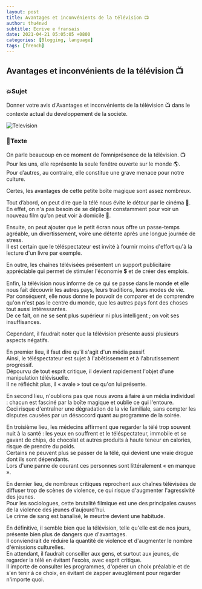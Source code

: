 ```yaml
---
layout: post
title: Avantages et inconvénients de la télévision 📺
author: thu4nvd
subtitle: Ecrive e fransais
date: 2021-04-21 05:05:05 +0800
categories: [Blogging, language]
tags: [french]
---
```


## Avantages et inconvénients de la télévision 📺

### 💥Sujet

Donner votre avis d'Avantages et inconvénients de la télévision 📺 dans le contexte actual du developpement de la societe.

![Television](https://consiliumeducation.com/itm/wp-content/uploads/sites/4/2017/07/children-403582_1280-1014x586.jpg)

### 📝Texte

On parle beaucoup en ce moment de l’omniprésence de la télévision. 📺  
Pour les uns, elle représente la seule fenêtre ouverte sur le monde 🌎.  
Pour d’autres, au contraire, elle constitue une grave menace pour notre culture.  

Certes, les avantages de cette petite boîte magique sont assez nombreux.  

Tout d’abord, on peut dire que la télé nous évite le détour par le cinéma 🎦.  
En effet, on n'a pas besoin de se déplacer constamment pour voir un nouveau film qu’on peut voir à domicile 🏡.  

Ensuite, on peut ajouter que le petit écran nous offre un passe-temps agréable, un divertissement, voire une détente après une longue journée de stress.  
Il est certain que le téléspectateur est invité à fournir moins d'effort qu'à la lecture d'un livre par exemple.  

En outre, les chaînes télévisées présentent un support publicitaire appréciable qui permet de stimuler l'économie 💲 et de créer des emplois.  

Enfin, la télévision nous informe de ce qui se passe dans le monde et elle nous fait découvrir les autres pays, leurs traditions, leurs modes de vie.  
Par conséquent, elle nous donne le pouvoir de comparer et de comprendre qu'on n'est pas le centre du monde, que les autres pays font des choses tout aussi intéressantes.  
De ce fait, on ne se sent plus supérieur ni plus intelligent ; on voit ses insuffisances.  

Cependant, il faudrait noter que la télévision présente aussi plusieurs aspects négatifs.  

En premier lieu, il faut dire qu'il s'agit d'un média passif.  
Ainsi, le téléspectateur est sujet à l'abêtissement et à l'abrutissement progressif.  
Dépourvu de tout esprit critique, il devient rapidement l'objet d'une manipulation télévisuelle.  
Il ne réfléchit plus, il « avale » tout ce qu'on lui présente.  

En second lieu, n'oublions pas que nous avons à faire à un média individuel : chacun est fasciné par la boîte magique et oublie ce qui l'entoure.  
Ceci risque d'entraîner une dégradation de la vie familiale, sans compter les disputes causées par un désaccord quant au programme de la soirée.  

En troisième lieu, les médecins affirment que regarder la télé trop souvent nuit à la santé : les yeux en souffrent et le téléspectateur, immobile et se gavant de chips, de chocolat et autres produits à haute teneur en calories, risque de prendre du poids.  
Certains ne peuvent plus se passer de la télé, qui devient une vraie drogue dont ils sont dépendants.  
Lors d'une panne de courant ces personnes sont littéralement « en manque ».  

En dernier lieu, de nombreux critiques reprochent aux chaînes télévisées de diffuser trop de scènes de violence, ce qui risque d'augmenter l'agressivité des jeunes.  
Pour les sociologues, cette brutalité filmique est une des principales causes de la violence des jeunes d'aujourd'hui.  
Le crime de sang est banalisé, le meurtre devient une habitude.  

En définitive, il semble bien que la télévision, telle qu'elle est de nos jours, présente bien plus de dangers que d'avantages.  
Il conviendrait de réduire la quantité de violence et d'augmenter le nombre d'émissions culturelles.  
En attendant, il faudrait conseiller aux gens, et surtout aux jeunes, de regarder la télé en évitant l'excès, avec esprit critique.  
Il importe de consulter les programmes, d'opérer un choix préalable et de s'en tenir à ce choix, en évitant de zapper aveuglément pour regarder n'importe quoi.
